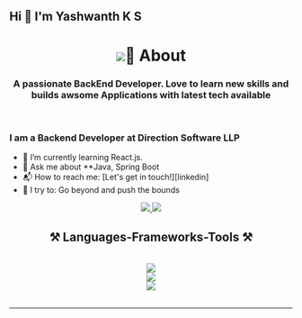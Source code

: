 ## Hi 👋 I'm Yashwanth K S

<!--
**yashwanthks1/yashwanthks1** is a ✨ _special_ ✨ repository because its `README.md` (this file) appears on your GitHub profile.

Here are some ideas to get you started:

- 🔭 I’m currently working on ...
- 🌱 I’m currently learning ...
- 👯 I’m looking to collaborate on ...
- 🤔 I’m looking for help with ...
- 💬 Ask me about ...
- 📫 How to reach me: ...
- 😄 Pronouns: ...
- ⚡ Fun fact: ...
-->

<h1 align="center">
    <img src="https://readme-typing-svg.herokuapp.com?font=Architects+Daughter&color=000000&size=30&lines=Hi 👋, I'm Yashwanth K S👋I'm+a+Back+End+Developer />
</h1>

## 🧐 About

<h3 align="center">A passionate BackEnd Developer. Love to learn new skills and builds awsome Applications with latest tech available
</h3>

<br>


### I am a Backend Developer at Direction Software LLP
- 🌱 I’m currently learning React.js.
- 💬 Ask me about **Java, Spring Boot
- 📬 How to reach me: [Let's get in touch!][linkedin]
- 🧗 I try to: Go beyond and push the bounds

<div align="center"> 
  <a href="mailto:yashwanthks574@gmail.com">
    <img src="https://img.shields.io/badge/Gmail-333333?style=for-the-badge&logo=gmail&logoColor=red" />
  </a>
  <a href="[https://www.linkedin.com/in/vinaychouhan275/](https://www.linkedin.com/in/yashwanthks98/)" target="_blank">
    <img src="https://img.shields.io/badge/LinkedIn-0077B5?style=for-the-badge&logo=linkedin&logoColor=white" target="_blank" />
  </a>
</div>

<h2 align="center">⚒️ Languages-Frameworks-Tools ⚒️</h2>
<br/>
<div align="center">
    <img src="https://skillicons.dev/icons?i=java,spring,springboot" /><br>
    <img src="https://skillicons.dev/icons?i=html,css,bootstrap,mysql,postgres" /><br>
    <img src="https://skillicons.dev/icons?i=git,github,githubactions,vscode,docker" />
    <br>
</div>

<br/>
<hr/>


